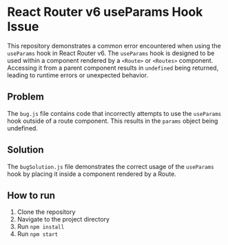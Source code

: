# React Router v6 useParams Hook Issue

This repository demonstrates a common error encountered when using the `useParams` hook in React Router v6.  The `useParams` hook is designed to be used within a component rendered by a `<Route>` or `<Routes>` component.  Accessing it from a parent component results in `undefined` being returned, leading to runtime errors or unexpected behavior.

## Problem
The `bug.js` file contains code that incorrectly attempts to use the `useParams` hook outside of a route component. This results in the `params` object being undefined. 

## Solution
The `bugSolution.js` file demonstrates the correct usage of the `useParams` hook by placing it inside a component rendered by a Route.

## How to run
1. Clone the repository
2. Navigate to the project directory
3. Run `npm install`
4. Run `npm start`